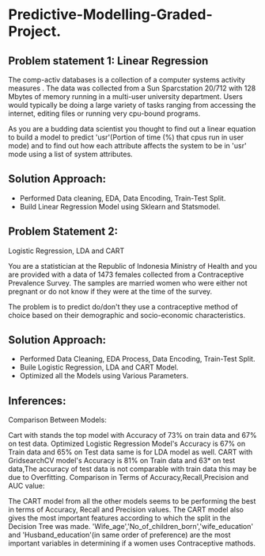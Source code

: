 # Predictive-Modelling-Graded-Project.
## Problem statement 1: Linear Regression

The comp-activ databases is a collection of a computer systems activity measures .
The data was collected from a Sun Sparcstation 20/712 with 128 Mbytes of memory running in a multi-user university department. Users would typically be doing a large variety of tasks ranging from accessing the internet, editing files or running very cpu-bound programs. 

As you are a budding data scientist you thought to find out a linear equation to build a model to predict 'usr'(Portion of time (%) that cpus run in user mode) and to find out how each attribute affects the system to be in 'usr' mode using a list of system attributes.

## Solution Approach:
* Performed Data cleaning, EDA, Data Encoding, Train-Test Split.
* Build Linear Regression Model using Sklearn and Statsmodel.

## Problem Statement 2:
Logistic Regression, LDA and CART

You are a statistician at the Republic of Indonesia Ministry of Health and you are provided with a data of 1473 females collected from a Contraceptive Prevalence Survey. The samples are married women who were either not pregnant or do not know if they were at the time of the survey.

The problem is to predict do/don't they use a contraceptive method of choice based on their demographic and socio-economic characteristics.

## Solution Approach:
* Performed Data Cleaning, EDA Process, Data Encoding, Train-Test Split.
* Buile Logistic Regression, LDA and CART Model.
* Optimized all the Models using Various Parameters.

## Inferences:

Comparison Between Models:

Cart with stands the top model with Accuracy of 73% on train data and 67% on test data.
Optimized Logistic Regression Model's Accuracy is 67% on Train data and 65% on Test data same is for LDA model as well.
CART with GridsearchCV model's Accuracy is 81% on Train data and 63* on test data,The accuracy of test data is not comparable with train data this may be due to Overfitting.
Comparison in Terms of Accuracy,Recall,Precision and AUC value:

The CART model from all the other models seems to be performing the best in terms of Accuracy, Recall and Precision values.
The CART model also gives the most important features according to which the split in the Decision Tree was made.
'Wife_age','No_of_children_born','wife_education' and 'Husband_education'(in same order of preference) are the most important variables in determining if a women uses Contraceptive mathods.
